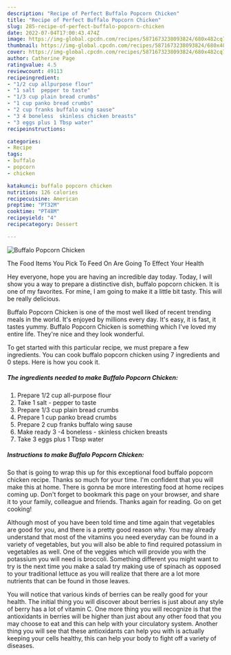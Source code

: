```yaml
---
description: "Recipe of Perfect Buffalo Popcorn Chicken"
title: "Recipe of Perfect Buffalo Popcorn Chicken"
slug: 285-recipe-of-perfect-buffalo-popcorn-chicken
date: 2022-07-04T17:00:43.474Z
image: https://img-global.cpcdn.com/recipes/5871673238093824/680x482cq70/buffalo-popcorn-chicken-recipe-main-photo.jpg
thumbnail: https://img-global.cpcdn.com/recipes/5871673238093824/680x482cq70/buffalo-popcorn-chicken-recipe-main-photo.jpg
cover: https://img-global.cpcdn.com/recipes/5871673238093824/680x482cq70/buffalo-popcorn-chicken-recipe-main-photo.jpg
author: Catherine Page
ratingvalue: 4.5
reviewcount: 49113
recipeingredient:
- "1/2 cup allpurpose flour"
- "1 salt  pepper to taste"
- "1/3 cup plain bread crumbs"
- "1 cup panko bread crumbs"
- "2 cup franks buffalo wing sause"
- "3 4 boneless  skinless chicken breasts"
- "3 eggs plus 1 Tbsp water"
recipeinstructions:

categories:
- Recipe
tags:
- buffalo
- popcorn
- chicken

katakunci: buffalo popcorn chicken 
nutrition: 126 calories
recipecuisine: American
preptime: "PT32M"
cooktime: "PT48M"
recipeyield: "4"
recipecategory: Dessert

---
```



![Buffalo Popcorn Chicken](https://img-global.cpcdn.com/recipes/5871673238093824/680x482cq70/buffalo-popcorn-chicken-recipe-main-photo.jpg)

The Food Items You Pick To Feed On Are Going To Effect Your Health

Hey everyone, hope you are having an incredible day today. Today, I will show you a way to prepare a distinctive dish, buffalo popcorn chicken. It is one of my favorites. For mine, I am going to make it a little bit tasty. This will be really delicious.

Buffalo Popcorn Chicken is one of the most well liked of recent trending meals in the world. It's enjoyed by millions every day. It's easy, it is fast, it tastes yummy. Buffalo Popcorn Chicken is something which I've loved my entire life. They're nice and they look wonderful.




To get started with this particular recipe, we must prepare a few ingredients. You can cook buffalo popcorn chicken using 7 ingredients and 0 steps. Here is how you cook it.

<!--inarticleads1-->

##### The ingredients needed to make Buffalo Popcorn Chicken:

1. Prepare 1/2 cup all-purpose flour
1. Take 1 salt - pepper to taste
1. Prepare 1/3 cup plain bread crumbs
1. Prepare 1 cup panko bread crumbs
1. Prepare 2 cup franks buffalo wing sause
1. Make ready 3 -4 boneless - skinless chicken breasts
1. Take 3 eggs plus 1 Tbsp water




<!--inarticleads2-->

##### Instructions to make Buffalo Popcorn Chicken:





So that is going to wrap this up for this exceptional food buffalo popcorn chicken recipe. Thanks so much for your time. I'm confident that you will make this at home. There is gonna be more interesting food at home recipes coming up. Don't forget to bookmark this page on your browser, and share it to your family, colleague and friends. Thanks again for reading. Go on get cooking!

Although most of you have been told time and time again that vegetables are good for you, and there is a pretty good reason why. You may already understand that most of the vitamins you need everyday can be found in a variety of vegetables, but you will also be able to find required potassium in vegetables as well. One of the veggies which will provide you with the potassium you will need is broccoli. Something different you might want to try is the next time you make a salad try making use of spinach as opposed to your traditional lettuce as you will realize that there are a lot more nutrients that can be found in those leaves.

You will notice that various kinds of berries can be really good for your health. The initial thing you will discover about berries is just about any style of berry has a lot of vitamin C. One more thing you will recognize is that the antioxidants in berries will be higher than just about any other food that you may choose to eat and this can help with your circulatory system. Another thing you will see that these antioxidants can help you with is actually keeping your cells healthy, this can help your body to fight off a variety of diseases.
